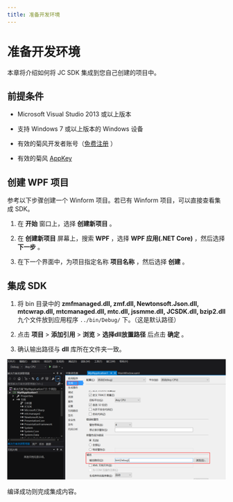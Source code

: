 ```yaml
---
title: 准备开发环境
---
```

# 准备开发环境

本章将介绍如何将 JC SDK 集成到您自己创建的项目中。

## 前提条件

- Microsoft Visual Studio 2013 或以上版本

- 支持 Windows 7 或以上版本的 Windows 设备

- 有效的菊风开发者账号（[免费注册](http:///developer.juphoon.com/signup) ）

- 有效的菊风 [AppKey](https://developer.juphoon.com/cn/document/V2.1/create-application.php)

## 创建 WPF 项目

参考以下步骤创建一个 Winform 项目。若已有 Winform 项目，可以直接查看集成 SDK。

1. 在 **开始** 窗口上，选择 **创建新项目** 。

2. 在 **创建新项目** 屏幕上，搜索 **WPF** ，选择 **WPF 应用(.NET Core)** ，然后选择 **下一步** 。

3. 在下一个界面中，为项目指定名称 **项目名称** ，然后选择 **创建** 。

## 集成 SDK

1. 将 bin 目录中的 **zmfmanaged.dll, zmf.dll, Newtonsoft.Json.dll,
    mtcwrap.dll, mtcmanaged.dll, mtc.dll, jssmme.dll, JCSDK.dll,
    bzip2.dll** 九个文件放到应用程序 `../bin/Debug/` 下。（这是默认路径）

2. 点击 **项目** \> **添加引用** \> **浏览** \> **选择dll放置路径** 后点击 **确定** 。

3. 确认输出路径与 **dll** 库所在文件夹一致。

![../../../../\_images/windows\_5.png](../../../../_images/windows_5.png)

编译成功则完成集成内容。
